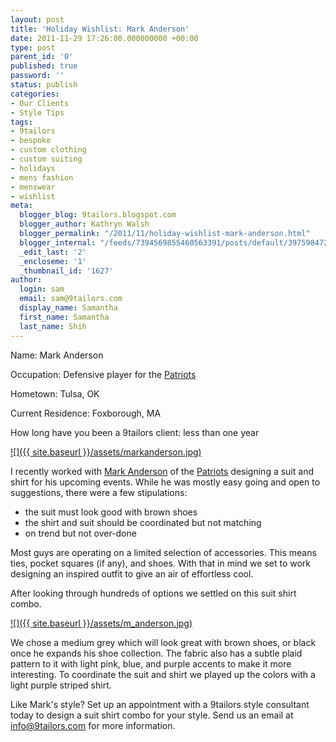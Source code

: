 ```yaml
---
layout: post
title: 'Holiday Wishlist: Mark Anderson'
date: 2011-11-29 17:26:00.000000000 +00:00
type: post
parent_id: '0'
published: true
password: ''
status: publish
categories:
- Our Clients
- Style Tips
tags:
- 9tailors
- bespoke
- custom clothing
- custom suiting
- holidays
- mens fashion
- menswear
- wishlist
meta:
  blogger_blog: 9tailors.blogspot.com
  blogger_author: Kathryn Walsh
  blogger_permalink: "/2011/11/holiday-wishlist-mark-anderson.html"
  blogger_internal: "/feeds/7394569855460563391/posts/default/3975984720617172603"
  _edit_last: '2'
  _encloseme: '1'
  _thumbnail_id: '1627'
author:
  login: sam
  email: sam@9tailors.com
  display_name: Samantha
  first_name: Samantha
  last_name: Shih
---
```

Name: Mark Anderson

Occupation: Defensive player for the [Patriots](http://www.patriots.com/)

Hometown: Tulsa, OK

Current Residence: Foxborough, MA

How long have you been a 9tailors client: less than one year

[![]({{ site.baseurl }}/assets/markanderson.jpg)](http://1.bp.blogspot.com/-qvNGjJaCd3c/TtensExn5xI/AAAAAAAABBw/WsQGWfIArcM/s1600/markanderson.jpg)

I recently worked with [Mark Anderson](http://www.patriots.com/team/roster/Mark-Anderson/6744de75-e9f8-4a1e-b3a9-6088f1aa5007) of the [Patriots](http://www.patriots.com/) designing a suit and shirt for his upcoming events. While he was mostly easy going and open to suggestions, there were a few stipulations:

*   the suit must look good with brown shoes
*   the shirt and suit should be coordinated but not matching
*   on trend but not over-done

Most guys are operating on a limited selection of accessories. This means ties, pocket squares (if any), and shoes. With that in mind we set to work designing an inspired outfit to give an air of effortless cool.

After looking through hundreds of options we settled on this suit shirt combo.

[![]({{ site.baseurl }}/assets/m_anderson.jpg)](http://3.bp.blogspot.com/-g3t5--PBzIg/TtVJ5gSp4qI/AAAAAAAABBk/um6njIYOvKM/s1600/m_anderson.jpg)

We chose a medium grey which will look great with brown shoes, or black once he expands his shoe collection. The fabric also has a subtle plaid pattern to it with light pink, blue, and purple accents to make it more interesting. To coordinate the suit and shirt we played up the colors with a light purple striped shirt.

Like Mark's style? Set up an appointment with a 9tailors style consultant today to design a suit shirt combo for your style. Send us an email at [info@9tailors.com](http://9tailors.blogspot.com/info@9tailors.com) for more information.